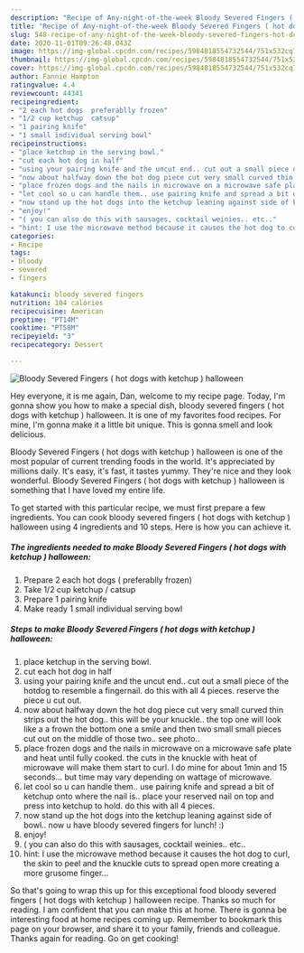 ```yaml
---
description: "Recipe of Any-night-of-the-week Bloody Severed Fingers ( hot dogs with ketchup ) halloween"
title: "Recipe of Any-night-of-the-week Bloody Severed Fingers ( hot dogs with ketchup ) halloween"
slug: 548-recipe-of-any-night-of-the-week-bloody-severed-fingers-hot-dogs-with-ketchup-halloween
date: 2020-11-01T09:26:48.043Z
image: https://img-global.cpcdn.com/recipes/5984818554732544/751x532cq70/bloody-severed-fingers-hot-dogs-with-ketchup-halloween-recipe-main-photo.jpg
thumbnail: https://img-global.cpcdn.com/recipes/5984818554732544/751x532cq70/bloody-severed-fingers-hot-dogs-with-ketchup-halloween-recipe-main-photo.jpg
cover: https://img-global.cpcdn.com/recipes/5984818554732544/751x532cq70/bloody-severed-fingers-hot-dogs-with-ketchup-halloween-recipe-main-photo.jpg
author: Fannie Hampton
ratingvalue: 4.4
reviewcount: 44341
recipeingredient:
- "2 each hot dogs  preferablly frozen"
- "1/2 cup ketchup  catsup"
- "1 pairing knife"
- "1 small individual serving bowl"
recipeinstructions:
- "place ketchup in the serving bowl."
- "cut each hot dog in half"
- "using your pairing knife and the uncut end.. cut out a small piece of the hotdog to resemble a fingernail. do this with all 4 pieces. reserve the piece u cut out."
- "now about halfway down the hot dog piece cut very small curved thin strips out the hot dog.. this will be your knuckle.. the top one will look like a a frown the bottom one a smile and then two small small pieces cut out on the middle of those two.. see photo.."
- "place frozen dogs and the nails in microwave on a microwave safe plate and heat until fully cooked. the cuts in the knuckle with heat of microwave will make them start to curl. I do mine for about 1min and 15 seconds... but time may vary depending on wattage of microwave."
- "let cool so u can handle them.. use pairing knife and spread a bit of ketchup onto where the nail is.. place your reserved nail on top and press into ketchup to hold. do this with all 4 pieces."
- "now stand up the hot dogs into the ketchup leaning against side of bowl.. now u have bloody severed fingers for lunch! :)"
- "enjoy!"
- "( you can also do this with sausages, cocktail weinies.. etc.."
- "hint: I use the microwave method because it causes the hot dog to curl, the skin to peel and the knuckle cuts to spread open more creating a more grusome finger..."
categories:
- Recipe
tags:
- bloody
- severed
- fingers

katakunci: bloody severed fingers 
nutrition: 104 calories
recipecuisine: American
preptime: "PT14M"
cooktime: "PT58M"
recipeyield: "3"
recipecategory: Dessert

---
```



![Bloody Severed Fingers ( hot dogs with ketchup ) halloween](https://img-global.cpcdn.com/recipes/5984818554732544/751x532cq70/bloody-severed-fingers-hot-dogs-with-ketchup-halloween-recipe-main-photo.jpg)

Hey everyone, it is me again, Dan, welcome to my recipe page. Today, I'm gonna show you how to make a special dish, bloody severed fingers ( hot dogs with ketchup ) halloween. It is one of my favorites food recipes. For mine, I'm gonna make it a little bit unique. This is gonna smell and look delicious.

Bloody Severed Fingers ( hot dogs with ketchup ) halloween is one of the most popular of current trending foods in the world. It's appreciated by millions daily. It's easy, it's fast, it tastes yummy. They're nice and they look wonderful. Bloody Severed Fingers ( hot dogs with ketchup ) halloween is something that I have loved my entire life.




To get started with this particular recipe, we must first prepare a few ingredients. You can cook bloody severed fingers ( hot dogs with ketchup ) halloween using 4 ingredients and 10 steps. Here is how you can achieve it.

<!--inarticleads1-->

##### The ingredients needed to make Bloody Severed Fingers ( hot dogs with ketchup ) halloween:

1. Prepare 2 each hot dogs ( preferablly frozen)
1. Take 1/2 cup ketchup / catsup
1. Prepare 1 pairing knife
1. Make ready 1 small individual serving bowl




<!--inarticleads2-->

##### Steps to make Bloody Severed Fingers ( hot dogs with ketchup ) halloween:

1. place ketchup in the serving bowl.
1. cut each hot dog in half
1. using your pairing knife and the uncut end.. cut out a small piece of the hotdog to resemble a fingernail. do this with all 4 pieces. reserve the piece u cut out.
1. now about halfway down the hot dog piece cut very small curved thin strips out the hot dog.. this will be your knuckle.. the top one will look like a a frown the bottom one a smile and then two small small pieces cut out on the middle of those two.. see photo..
1. place frozen dogs and the nails in microwave on a microwave safe plate and heat until fully cooked. the cuts in the knuckle with heat of microwave will make them start to curl. I do mine for about 1min and 15 seconds... but time may vary depending on wattage of microwave.
1. let cool so u can handle them.. use pairing knife and spread a bit of ketchup onto where the nail is.. place your reserved nail on top and press into ketchup to hold. do this with all 4 pieces.
1. now stand up the hot dogs into the ketchup leaning against side of bowl.. now u have bloody severed fingers for lunch! :)
1. enjoy!
1. ( you can also do this with sausages, cocktail weinies.. etc..
1. hint: I use the microwave method because it causes the hot dog to curl, the skin to peel and the knuckle cuts to spread open more creating a more grusome finger...




So that's going to wrap this up for this exceptional food bloody severed fingers ( hot dogs with ketchup ) halloween recipe. Thanks so much for reading. I am confident that you can make this at home. There is gonna be interesting food at home recipes coming up. Remember to bookmark this page on your browser, and share it to your family, friends and colleague. Thanks again for reading. Go on get cooking!
